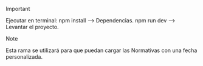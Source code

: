 > [!IMPORTANT]
  Ejecutar en terminal:
  npm install --> Dependencias.
  npm run dev --> Levantar el proyecto.

> [!NOTE]
  Esta rama se utilizará para que puedan cargar las Normativas con una fecha personalizada.